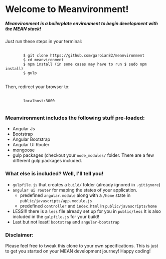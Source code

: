 # Welcome to Meanvironment!
##### Meanvironment is a boilerplate environment to begin development with the MEAN stack!

<p>Just run these steps in your terminal:</p>

<pre>
	<code>
		$ git clone https://github.com/garoian82/meanvironment
		$ cd meanvironment
		$ npm install (in some cases may have to run $ sudo npm install)
		$ gulp
	</code>
</pre>

<p>Then, redirect your browser to:</p>

<pre>
	<code>
		localhost:3000
	</code>
</pre>

### Meanvironment includes the following stuff pre-loaded:
<ul>
	<li>Angular Js</li>
	<li>Bootstrap</li>
	<li>Angular Bootstrap</li>
	<li>Angular UI Router</li>
	<li>mongoose</li>
	<li>gulp packages (checkout your <code>node_modules/</code> folder. There are a few different gulp packages included.</li>
</ul>

### What else is included? Well, I'll tell you!
<ul>
	<li><code>gulpfile.js</code> that creates a <code>build/</code> folder (already ignored in <code>.gitignore</code>)</li>
	<li><code>angular ui router</code> for maping the states of your application. 
		<ul>
			<li>predefined <code>angular.module</code> along with a <code>/home</code> state in <code>public/javascripts/app.module.js</code></li>
			<li>predefined <code>controller</code> and <code>index.html</code> in <code>public/javascripts/home</code></li>
		</ul></li>
	<li>LESS!!! there is a <code>less</code> file already set up for you in <code>public/less</code> It is also included in the <code>gulpfile.js</code> for your build!</li>
	<li>Last but not least! <code>bootstrap</code> and <code>angular-bootstrap</code></li>
</ul>

### Disclaimer:

<p>Please feel free to tweak this clone to your own specifications. This is just to get you started on your MEAN development journey! Happy coding!</p>